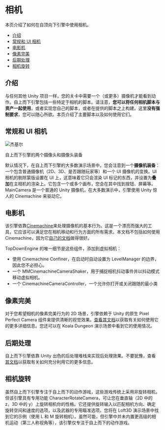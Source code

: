 相机
==

本页介绍了如何在自顶向下引擎中使用相机。

-   [介绍](https://topdown-engine-docs.moremountains.com/cameras.html#introduction)[](https://topdown-engine-docs.moremountains.com/cameras.html#introduction)
-   [常规和 UI 相机](https://topdown-engine-docs.moremountains.com/cameras.html#regular-and-ui-cameras)[](https://topdown-engine-docs.moremountains.com/cameras.html#regular-and-ui-cameras)
-   [电影机](https://topdown-engine-docs.moremountains.com/cameras.html#cinemachine)[](https://topdown-engine-docs.moremountains.com/cameras.html#cinemachine)
-   [像素完美](https://topdown-engine-docs.moremountains.com/cameras.html#pixel-perfect)[](https://topdown-engine-docs.moremountains.com/cameras.html#pixel-perfect)
-   [后期处理](https://topdown-engine-docs.moremountains.com/cameras.html#postprocessing)[](https://topdown-engine-docs.moremountains.com/cameras.html#postprocessing)
-   [相机旋转](https://topdown-engine-docs.moremountains.com/cameras.html#camera-rotation)[](https://topdown-engine-docs.moremountains.com/cameras.html#camera-rotation)

介绍[](https://topdown-engine-docs.moremountains.com/cameras.html#introduction)
-----------------------------------------------------------------------------

与任何其他 Unity 项目一样，您的关卡中需要一个（或更多）摄像机才能看到动作。自上而下引擎包括一些特定于相机的脚本。请注意，**您可以将任何相机脚本与资产一起使用**，或者实现您自己的脚本，或者在提供的脚本之上构建。这里**没有强制要求**，您可以随心所欲。本页介绍了主要脚本以及如何使用它们。

常规和 UI 相机[](https://topdown-engine-docs.moremountains.com/cameras.html#regular-and-ui-cameras)
----------------------------------------------------------------------------------------------

![杰基尔](https://topdown-engine-docs.moremountains.com/images/camera-1.png)

自上而下引擎的两个摄像头和摄像头装备

默认情况下，在自上而下引擎的大多数演示场景中，您会注意到一个**摄像机装备**：一个包含普通摄像机（2D、3D、是否跟随玩家等）和一个 UI 摄像机的变换。UI 相机的剔除蒙版设置在 UI 上，这意味着它只会渲染 UI 标记的东西，并设置为**叠加**在主相机的渲染上。它包含一个或多个画布，您会在其中找到按钮、屏幕等。MainCamera 是一个普通的 Unity 摄像机，在大多数演示中，引擎使用 Unity 惊人的 Cinemachine 来驱动它。

电影机[](https://topdown-engine-docs.moremountains.com/cameras.html#cinemachine)
-----------------------------------------------------------------------------

该引擎依靠[Cinemachine](https://unity3d.com/learn/tutorials/topics/animation/using-cinemachine-getting-started)来处理摄像机的基本行为。这是一个漂亮而强大的工具，它应该可以满足您在相机移动和行为方面的所有需求。本文档不包括如何使用 Cinemachine，因为它[自己的文档](https://unity3d.com/learn/tutorials/topics/animation/using-cinemachine-getting-started)做得很好。

TopDownEngine 的唯一细节是这些组件，添加到虚拟相机：

-   使用 Cinemachine Confiner，在启动时自动设置为 LevelManager 的边界，因此您不必担心。
-   一个 MMCinemachineCameraShaker，用于捕捉相机抖动事件并以抖动模式移动虚拟相机。
-   一个 CinemachineCameraController，一个允许你打开或关闭跟随的最小类

像素完美[](https://topdown-engine-docs.moremountains.com/cameras.html#pixel-perfect)
--------------------------------------------------------------------------------

对于您希望相机的像素完美行为的 2D 场景，引擎依赖于 Unity 的原生 Pixel Perfect Camera 组件来提供清晰的视觉效果。[查看其文档](https://github.com/Unity-Technologies/2d-pixel-perfect/blob/master/Documentation/2D%20Pixel%20Perfect%20Camera.md)以获取有关如何使用它的更多详细信息。您还可以在 Koala Dungeon 演示场景中看到它的使用情况。

后期处理[](https://topdown-engine-docs.moremountains.com/cameras.html#postprocessing)
---------------------------------------------------------------------------------

自上而下引擎依靠 Unity 出色的后处理堆栈来实现后处理效果。不要犹豫，查看[其文档](https://github.com/Unity-Technologies/PostProcessing/wiki)以获取有关如何充分利用它的更多信息。

相机旋转[](https://topdown-engine-docs.moremountains.com/cameras.html#camera-rotation)
----------------------------------------------------------------------------------

虽然自上而下引擎专注于自上而下的动作游戏，这些游戏传统上采用非旋转相机，但该引擎具有专用功能 CharacterRotateCamera，可让您在垂直轴（2D 中的 z，3D 中的 y）上旋转相机你的性格。它还提供旋转输入以匹配相机方向、确定旋转空间和速度的选项，以及武器的专用瞄准选项。您将在 Loft3D 演示场景中找到它的示例（使用 L 和 M 旋转相机）。虽然可能，但引擎中并未内置更高级的相机运动（第三人称视角等），该引擎仅专注于自上而下的动作游戏。